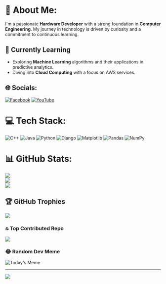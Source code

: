 # 💫 About Me:

I'm a passionate **Hardware Developer** with a strong foundation in **Computer Engineering**. My journey in technology is driven by curiosity and a commitment to continuous learning.

## 🌱 Currently Learning

- Exploring **Machine Learning** algorithms and their applications in predictive analytics.
- Diving into **Cloud Computing** with a focus on AWS services.


## 🌐 Socials:
[![Facebook](https://img.shields.io/badge/Facebook-%231877F2.svg?logo=Facebook&logoColor=white)](https://facebook.com/duongtrongnghiax) [![YouTube](https://img.shields.io/badge/YouTube-%23FF0000.svg?logo=YouTube&logoColor=white)](https://youtube.com/@nghiaduongtrong4036) 

# 💻 Tech Stack:
![C++](https://img.shields.io/badge/c++-%2300599C.svg?style=flat&logo=c%2B%2B&logoColor=white) ![Java](https://img.shields.io/badge/java-%23ED8B00.svg?style=flat&logo=openjdk&logoColor=white) ![Python](https://img.shields.io/badge/python-3670A0?style=flat&logo=python&logoColor=ffdd54) ![Django](https://img.shields.io/badge/django-%23092E20.svg?style=flat&logo=django&logoColor=white) ![Matplotlib](https://img.shields.io/badge/Matplotlib-%23ffffff.svg?style=flat&logo=Matplotlib&logoColor=black) ![Pandas](https://img.shields.io/badge/pandas-%23150458.svg?style=flat&logo=pandas&logoColor=white) ![NumPy](https://img.shields.io/badge/numpy-%23013243.svg?style=flat&logo=numpy&logoColor=white)
# 📊 GitHub Stats:
![](https://github-readme-stats.vercel.app/api?username=dtnghia2010&theme=default&hide_border=true&include_all_commits=false&count_private=true)<br/>
![](https://github-readme-streak-stats.herokuapp.com/?user=dtnghia2010&theme=default&hide_border=true)<br/>
![](https://github-readme-stats.vercel.app/api/top-langs/?username=dtnghia2010&theme=default&hide_border=true&include_all_commits=false&count_private=true&layout=compact)

## 🏆 GitHub Trophies
![](https://github-profile-trophy.vercel.app/?username=dtnghia2010&theme=chalk&no-frame=false&no-bg=true&margin-w=4)

### 🔝 Top Contributed Repo
![](https://github-contributor-stats.vercel.app/api?username=dtnghia2010&limit=5&theme=discord&combine_all_yearly_contributions=true)

### 😂 Random Dev Meme
![Today's Meme](https://meme-api.com/gimme/wholesomememes/2)

---
[![](https://visitcount.itsvg.in/api?id=dtnghia2010&icon=0&color=0)](https://visitcount.itsvg.in)

<!-- Proudly created with GPRM ( https://gprm.itsvg.in ) -->
